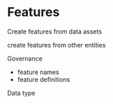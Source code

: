# Features

Create features from data assets

create features from other entities

Governance

* feature names&#x20;
* feature definitions

Data type
